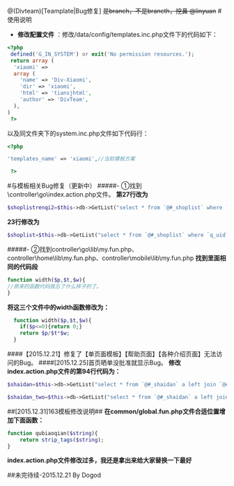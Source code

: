 @(Divteam)[Teamplate|Bug修复]
~~是branch，不是brancth，挖鼻 @linyuan~~
#使用说明
 
- **修改配置文件** ：修改/data/config/templates.inc.php文件下的代码如下：
```php
<?php 
 defined('G_IN_SYSTEM') or exit('No permission resources.');
 return array (
  'xiaomi' => 
  array (
    'name' => 'Div-Xiaomi',
    'dir' => 'xiaomi',
    'html' => 'tiansjhtml',
    'author' => 'DivTeam',
  ),
)
 ?>
```
以及同文件夹下的system.inc.php文件如下代码行：
```php
<?php 

'templates_name' => 'xiaomi',//当前模板方案

 ?>
```


#与模板相关Bug修复（更新中）
#####- ①找到\controller\go\index.action.php文件。
**第27行改为**
```php
$shoplistrenqi2=$this->db->GetList("select * from `@#_shoplist` where `renqi`='1' and `q_uid` is null ORDER BY id DESC LIMIT 0,8");
```
**23行修改为**
 
```php
$shoplist=$this->db->GetList("select * from `@#_shoplist` where `q_uid` is null ORDER BY `shenyurenshu` ASC LIMIT 0,8");

```
#####- ②找到controller\go\lib\my.fun.php、controller\home\lib\my.fun.php、controller\mobile\lib\my.fun.php
**找到里面相同的代码段**
```php
function width($p,$t,$w){
//原来的函数代码我忘了什么样子的了。
}
```
**将这三个文件中的width函数修改为：**
```php
  function width($p,$t,$w){
   	if($p<=0){return 0;}
    return $p/$t*$w;
  }
```
####【2015.12.21】修复了【单页面模板】【帮助页面】【各种介绍页面】无法访问的Bug。
####[2015.12.25]首页晒单没批准就显示Bug。
**修改index.action.php文件的第94行代码为：**
```php
$shaidan=$this->db->GetList("select * from `@#_shaidan` a left join `@#_member` b on  a.sd_userid=b.uid where grade!='D'  order by `sd_id` DESC LIMIT 1");
```
```php
$shaidan_two=$this->db->GetList("select * from `@#_shaidan` a left join `@#_member` b on  a.sd_userid=b.uid where grade!='D'  order by `sd_id` DESC LIMIT 1,6");
```
##[2015.12.31]163模板修改说明##
**在common/global.fun.php文件合适位置增加下面函数：**
```php
function qubiaoqian($string){
	return strip_tags($string);
}
```
**index.action.php文件修改过多，我还是拿出来给大家替换一下最好**


##未完待续-2015.12.21 By Dogod

